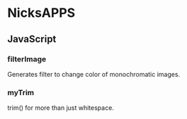# NicksAPPS

## JavaScript
### filterImage
Generates filter to change color of monochromatic images.

### myTrim
trim() for more than just whitespace.